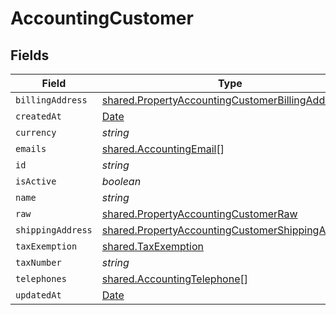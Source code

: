 # AccountingCustomer


## Fields

| Field                                                                                                                       | Type                                                                                                                        | Required                                                                                                                    | Description                                                                                                                 |
| --------------------------------------------------------------------------------------------------------------------------- | --------------------------------------------------------------------------------------------------------------------------- | --------------------------------------------------------------------------------------------------------------------------- | --------------------------------------------------------------------------------------------------------------------------- |
| `billingAddress`                                                                                                            | [shared.PropertyAccountingCustomerBillingAddress](../../../sdk/models/shared/propertyaccountingcustomerbillingaddress.md)   | :heavy_minus_sign:                                                                                                          | N/A                                                                                                                         |
| `createdAt`                                                                                                                 | [Date](https://developer.mozilla.org/en-US/docs/Web/JavaScript/Reference/Global_Objects/Date)                               | :heavy_minus_sign:                                                                                                          | N/A                                                                                                                         |
| `currency`                                                                                                                  | *string*                                                                                                                    | :heavy_minus_sign:                                                                                                          | N/A                                                                                                                         |
| `emails`                                                                                                                    | [shared.AccountingEmail](../../../sdk/models/shared/accountingemail.md)[]                                                   | :heavy_minus_sign:                                                                                                          | N/A                                                                                                                         |
| `id`                                                                                                                        | *string*                                                                                                                    | :heavy_minus_sign:                                                                                                          | N/A                                                                                                                         |
| `isActive`                                                                                                                  | *boolean*                                                                                                                   | :heavy_minus_sign:                                                                                                          | N/A                                                                                                                         |
| `name`                                                                                                                      | *string*                                                                                                                    | :heavy_minus_sign:                                                                                                          | N/A                                                                                                                         |
| `raw`                                                                                                                       | [shared.PropertyAccountingCustomerRaw](../../../sdk/models/shared/propertyaccountingcustomerraw.md)                         | :heavy_minus_sign:                                                                                                          | N/A                                                                                                                         |
| `shippingAddress`                                                                                                           | [shared.PropertyAccountingCustomerShippingAddress](../../../sdk/models/shared/propertyaccountingcustomershippingaddress.md) | :heavy_minus_sign:                                                                                                          | N/A                                                                                                                         |
| `taxExemption`                                                                                                              | [shared.TaxExemption](../../../sdk/models/shared/taxexemption.md)                                                           | :heavy_minus_sign:                                                                                                          | N/A                                                                                                                         |
| `taxNumber`                                                                                                                 | *string*                                                                                                                    | :heavy_minus_sign:                                                                                                          | N/A                                                                                                                         |
| `telephones`                                                                                                                | [shared.AccountingTelephone](../../../sdk/models/shared/accountingtelephone.md)[]                                           | :heavy_minus_sign:                                                                                                          | N/A                                                                                                                         |
| `updatedAt`                                                                                                                 | [Date](https://developer.mozilla.org/en-US/docs/Web/JavaScript/Reference/Global_Objects/Date)                               | :heavy_minus_sign:                                                                                                          | N/A                                                                                                                         |